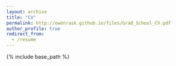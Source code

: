 ```yaml
---
layout: archive
title: "CV"
permalink: http://owenrask.github.io/files/Grad_School_CV.pdf
author_profile: true
redirect_from:
  - /resume
---
```


{% include base_path %}
